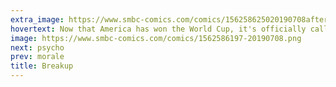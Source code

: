 ```yaml
---
extra_image: https://www.smbc-comics.com/comics/156258625020190708after.png
hovertext: Now that America has won the World Cup, it's officially called Soccer until someone beats us.
image: https://www.smbc-comics.com/comics/1562586197-20190708.png
next: psycho
prev: morale
title: Breakup
---
```

